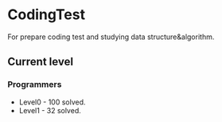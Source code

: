 # CodingTest
For prepare coding test and studying data structure&algorithm.
## Current level
### Programmers
- Level0 - 100 solved.
- Level1 - 32 solved.
